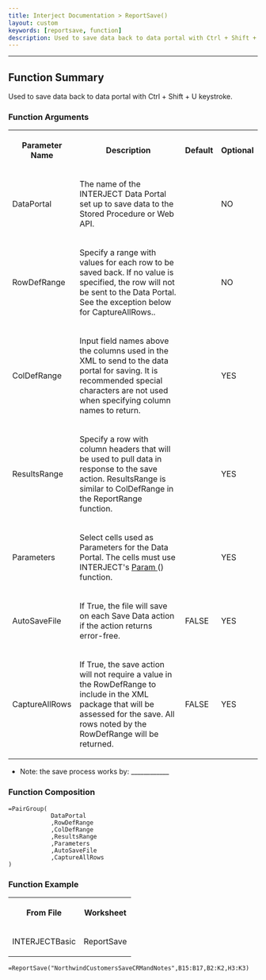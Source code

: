 ```yaml
---
title: Interject Documentation > ReportSave()
layout: custom
keywords: [reportsave, function]
description: Used to save data back to data portal with Ctrl + Shift + U keystroke. 
---
```

* * *

##  Function Summary 

Used to save data back to data portal with Ctrl + Shift + U keystroke. 

###  Function Arguments   
  
<table>  
<tr>  
<th>

Parameter Name 
</th>  
<th>

Description 
</th>  
<th>

Default 
</th>  
<th>

Optional 
</th> </tr>  
<tr>  
<td>



DataPortal 


</td>  
<td>

The name of the INTERJECT Data Portal set up to save data to the Stored Procedure or Web API. 
</td>  
<td>


</td>  
<td>



NO 


</td> </tr>  
<tr>  
<td>

RowDefRange 
</td>  
<td>

Specify a range with values for each row to be saved back. If no value is specified, the row will not be sent to the Data Portal. See the exception below for CaptureAllRows.. 
</td>  
<td>


</td>  
<td>

NO 
</td> </tr>  
<tr>  
<td>

ColDefRange  
</td>  
<td>

Input field names above the columns used in the XML to send to the data portal for saving. It is recommended special characters are not used when specifying column names to return. 
</td>  
<td>


</td>  
<td>



YES 


</td> </tr>  
<tr>  
<td>

ResultsRange 
</td>  
<td>

Specify a row with column headers that will be used to pull data in response to the save action. ResultsRange is similar to ColDefRange in the ReportRange function. 
</td>  
<td>


</td>  
<td>

YES 
</td> </tr>  
<tr>  
<td>

Parameters 
</td>  
<td>

Select cells used as Parameters for the Data Portal. The cells must use INTERJECT's [ Param ](/wIndex/81756199.html)() function. 
</td>  
<td>


</td>  
<td>

YES 
</td> </tr>  
<tr>  
<td>

AutoSaveFile 
</td>  
<td>

If True, the file will save on each Save Data action if the action returns error-free. 
</td>  
<td>

FALSE 
</td>  
<td>

YES 
</td> </tr>  
<tr>  
<td>

CaptureAllRows 
</td>  
<td>

If True, the save action will not require a value in the RowDefRange to include in the XML package that will be assessed for the save. All rows noted by the RowDefRange will be returned. 
</td>  
<td>

FALSE 
</td>  
<td>

YES 
</td> </tr> </table>

  * Note: the save process works by: ____________ 



###  Function Composition 
    
    
    =PairGroup(
    			DataPortal
    			,RowDefRange
    			,ColDefRange
    			,ResultsRange
    			,Parameters
    			,AutoSaveFile
    			,CaptureAllRows
    )

###  Function Example   
  
<table>  
<tr>  
<th>

From File 
</th>  
<th>

Worksheet 
</th> </tr>  
<tr>  
<td>

INTERJECTBasic 
</td>  
<td>

ReportSave 
</td> </tr> </table>

`=ReportSave("NorthwindCustomersSaveCRMandNotes",B15:B17,B2:K2,H3:K3)`
